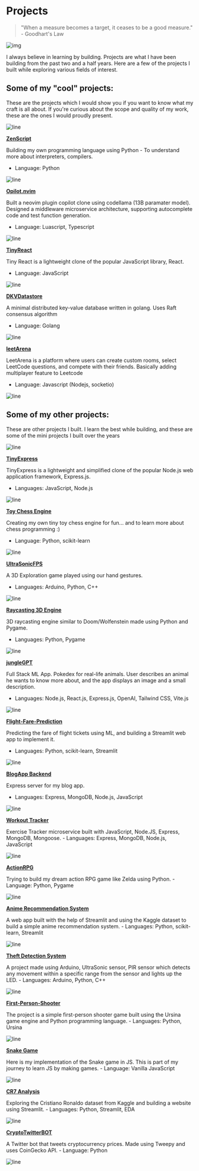 # Projects

> "When a measure becomes a target, it ceases to be a good measure." - Goodhart's Law

![img](https://user-images.githubusercontent.com/74038190/225813708-98b745f2-7d22-48cf-9150-083f1b00d6c9.gif)

I always believe in learning by building. Projects are what I have been building from the past two and a half years. Here are a few of the projects I built while exploring various fields of interest.



## Some of my "cool" projects:
These are the projects which I would show you if you want to know what my craft is all about.
If you're curious about the scope and quality of my work, these are the ones I would proudly present.

![line](https://user-images.githubusercontent.com/74038190/212284100-561aa473-3905-4a80-b561-0d28506553ee.gif)

**[ZenScript](https://github.com/theyashwanthsai/ZenScript)**  

Building my own programming language using Python - To understand more about interpreters, compilers.
   - Language: Python

![line](https://user-images.githubusercontent.com/74038190/212284100-561aa473-3905-4a80-b561-0d28506553ee.gif)

**[Opilot.nvim](hhttps://github.com/theyashwanthsai/opilot.nvim)**  

Built a neovim plugin copilot clone using codellama (13B paramater model). Designed a middleware microservice architecture, supporting autocomplete code and test function generation.
   - Language: Luascript, Typescript

![line](https://user-images.githubusercontent.com/74038190/212284100-561aa473-3905-4a80-b561-0d28506553ee.gif)


**[TinyReact](https://github.com/theyashwanthsai/TinyReact)** 

Tiny React is a lightweight clone of the popular JavaScript library, React.
   - Language: JavaScript

![line](https://user-images.githubusercontent.com/74038190/212284100-561aa473-3905-4a80-b561-0d28506553ee.gif)

**[DKVDatastore](https://github.com/theyashwanthsai/DKVDatastore)**

A minimal distributed key-value database written in golang. Uses Raft consensus algorithm
   - Language: Golang

![line](https://user-images.githubusercontent.com/74038190/212284100-561aa473-3905-4a80-b561-0d28506553ee.gif)

**[leetArena](https://github.com/theyashwanthsai/leetArena)**

LeetArena is a platform where users can create custom rooms, select LeetCode questions, and compete with their friends. Basically adding multiplayer feature to Leetcode
   - Language: Javascript (Nodejs, socketio)

![line](https://user-images.githubusercontent.com/74038190/212284100-561aa473-3905-4a80-b561-0d28506553ee.gif)

## Some of my other projects:

These are other projects I built. I learn the best while building, and these are some of the mini projects I built over the years

![line](https://user-images.githubusercontent.com/74038190/212284100-561aa473-3905-4a80-b561-0d28506553ee.gif)

**[TinyExpress](https://github.com/theyashwanthsai/TinyExpress)** 

TinyExpress is a lightweight and simplified clone of the popular Node.js web application framework, Express.js.
   - Languages: JavaScript, Node.js

![line](https://user-images.githubusercontent.com/74038190/212284100-561aa473-3905-4a80-b561-0d28506553ee.gif)

**[Toy Chess Engine](https://github.com/theyashwanthsai/ToyChessEngine)** 

Creating my own tiny toy chess engine for fun... and to learn more about chess programming :)
   - Language: Python, scikit-learn

![line](https://user-images.githubusercontent.com/74038190/212284100-561aa473-3905-4a80-b561-0d28506553ee.gif)

**[UltraSonicFPS](https://github.com/theyashwanthsai/UltrasonicFPS)** 

A 3D Exploration game played using our hand gestures.
   - Languages: Arduino, Python, C++

![line](https://user-images.githubusercontent.com/74038190/212284100-561aa473-3905-4a80-b561-0d28506553ee.gif)

**[Raycasting 3D Engine](https://github.com/theyashwanthsai/raycasting-3d-engine)** 

3D raycasting engine similar to Doom/Wolfenstein made using Python and Pygame.
   - Languages: Python, Pygame

![line](https://user-images.githubusercontent.com/74038190/212284100-561aa473-3905-4a80-b561-0d28506553ee.gif)

**[jungleGPT](https://github.com/theyashwanthsai/jungleGPT)** 

Full Stack ML App. Pokedex for real-life animals. User describes an animal he wants to know more about, and the app displays an image and a small description.
   - Languages: Node.js, React.js, Express.js, OpenAI, Tailwind CSS, Vite.js

![line](https://user-images.githubusercontent.com/74038190/212284100-561aa473-3905-4a80-b561-0d28506553ee.gif)

**[Flight-Fare-Prediction](https://github.com/theyashwanthsai/Flight-Fare-Prediction)** 

Predicting the fare of flight tickets using ML, and building a Streamlit web app to implement it.
   - Languages: Python, scikit-learn, Streamlit

![line](https://user-images.githubusercontent.com/74038190/212284100-561aa473-3905-4a80-b561-0d28506553ee.gif)

**[BlogApp Backend](https://github.com/theyashwanthsai/Blog-Backend)** 

Express server for my blog app.
   - Languages: Express, MongoDB, Node.js, JavaScript

![line](https://user-images.githubusercontent.com/74038190/212284100-561aa473-3905-4a80-b561-0d28506553ee.gif)

**[Workout Tracker](https://github.com/theyashwanthsai/Workout-Tracker-Backend)** 

Exercise Tracker microservice built with JavaScript, Node.JS, Express, MongoDB, Mongoose.
    - Languages: Express, MongoDB, Node.js, JavaScript

![line](https://user-images.githubusercontent.com/74038190/212284100-561aa473-3905-4a80-b561-0d28506553ee.gif)

**[ActionRPG](https://github.com/theyashwanthsai/ActionRPG-Pygame)** 

Trying to build my dream action RPG game like Zelda using Python.
    - Language: Python, Pygame

![line](https://user-images.githubusercontent.com/74038190/212284100-561aa473-3905-4a80-b561-0d28506553ee.gif)

**[Anime Recommendation System](https://github.com/theyashwanthsai/Anime-Recommendation-System)** 

A web app built with the help of Streamlit and using the Kaggle dataset to build a simple anime recommendation system.
    - Languages: Python, scikit-learn, Streamlit

![line](https://user-images.githubusercontent.com/74038190/212284100-561aa473-3905-4a80-b561-0d28506553ee.gif)

**[Theft Detection System](https://github.com/theyashwanthsai/Theft-Detection_System)** 

A project made using Arduino, UltraSonic sensor, PIR sensor which detects any movement within a specific range from the sensor and lights up the LED.
    - Languages: Arduino, Python, C++

![line](https://user-images.githubusercontent.com/74038190/212284100-561aa473-3905-4a80-b561-0d28506553ee.gif)

**[First-Person-Shooter](https://github.com/theyashwanthsai/First-Person-Shooter)** 

The project is a simple first-person shooter game built using the Ursina game engine and Python programming language.
    - Languages: Python, Ursina

![line](https://user-images.githubusercontent.com/74038190/212284100-561aa473-3905-4a80-b561-0d28506553ee.gif)

**[Snake Game](https://github.com/theyashwanthsai/Snake-Game)** 

Here is my implementation of the Snake game in JS. This is part of my journey to learn JS by making games.
    - Language: Vanilla JavaScript

![line](https://user-images.githubusercontent.com/74038190/212284100-561aa473-3905-4a80-b561-0d28506553ee.gif)

**[CR7 Analysis](https://github.com/theyashwanthsai/CR7-Analysis)** 

Exploring the Cristiano Ronaldo dataset from Kaggle and building a website using Streamlit.
    - Languages: Python, Streamlit, EDA

![line](https://user-images.githubusercontent.com/74038190/212284100-561aa473-3905-4a80-b561-0d28506553ee.gif)

**[CryptoTwitterBOT](https://github.com/acmpesuecc/TwitterBotCryptocurrencyPrice)** 

A Twitter bot that tweets cryptocurrency prices. Made using Tweepy and uses CoinGecko API.
    - Language: Python

![line](https://user-images.githubusercontent.com/74038190/212284100-561aa473-3905-4a80-b561-0d28506553ee.gif)
